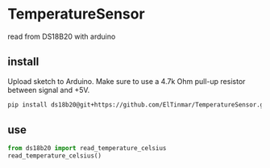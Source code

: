 # TemperatureSensor

read from DS18B20 with arduino

## install

Upload sketch to Arduino. Make sure to use a 4.7k Ohm pull-up resistor
between signal and +5V.

```bash
pip install ds18b20@git+https://github.com/ElTinmar/TemperatureSensor.git
```

## use

```python
from ds18b20 import read_temperature_celsius
read_temperature_celsius()
```
